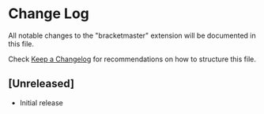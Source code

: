 # Change Log

All notable changes to the "bracketmaster" extension will be documented in this file.

Check [Keep a Changelog](http://keepachangelog.com/) for recommendations on how to structure this file.

## [Unreleased]

- Initial release